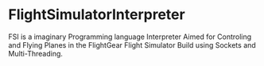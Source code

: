 # FlightSimulatorInterpreter
FSI is a imaginary Programming language Interpreter Aimed for Controling and Flying Planes in the FlightGear Flight Simulator Build using Sockets and Multi-Threading.
